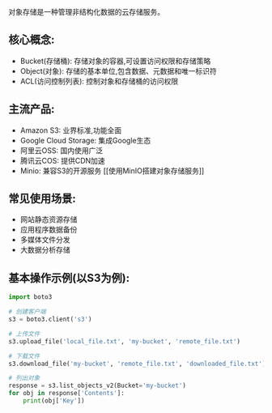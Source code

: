 
对象存储是一种管理非结构化数据的云存储服务。

## 核心概念:

- Bucket(存储桶): 存储对象的容器,可设置访问权限和存储策略
- Object(对象): 存储的基本单位,包含数据、元数据和唯一标识符
- ACL(访问控制列表): 控制对象和存储桶的访问权限

## 主流产品:

- Amazon S3: 业界标准,功能全面
- Google Cloud Storage: 集成Google生态
- 阿里云OSS: 国内使用广泛
- 腾讯云COS: 提供CDN加速
- Minio: 兼容S3的开源服务 [[使用MinIO搭建对象存储服务]]

## 常见使用场景:

- 网站静态资源存储
- 应用程序数据备份
- 多媒体文件分发
- 大数据分析存储

## 基本操作示例(以S3为例):
```python
import boto3

# 创建客户端
s3 = boto3.client('s3')

# 上传文件
s3.upload_file('local_file.txt', 'my-bucket', 'remote_file.txt')

# 下载文件 
s3.download_file('my-bucket', 'remote_file.txt', 'downloaded_file.txt')

# 列出对象
response = s3.list_objects_v2(Bucket='my-bucket')
for obj in response['Contents']:
    print(obj['Key'])
```
